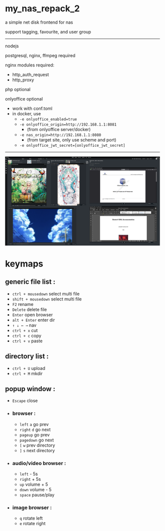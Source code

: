 # my_nas_repack_2

a simple net disk frontend for nas

support tagging, favourite, and user group

-- --
nodejs

postgresql, nginx, ffmpeg required

nginx modules required:
  - http_auth_request
  - http_proxy

php optional

onlyoffice optional
  - work with conf.toml
  - in docker, use
    - `-e onlyoffice_enabled=true`
    - `-e onlyoffice_origin=http://192.168.1.1:8081` 
      - (from onlyoffice server/docker)
    - `-e nas_origin=http://192.168.1.1:8080` 
      - (from target site, only use scheme and port)
    - `-e onlyoffice_jwt_secret=[onlyoffice_jwt_secret]`

-- --

![sample](/resource/readme/img.png)

# keymaps

## generic file list :
- `ctrl + mousedown` select multi file
- `shift + mousedown` select multi file
- `F2` rename
- `Delete` delete file
- `Enter` open browser
- `alt + Enter` enter dir
- `↑ ↓ ← →` nav
- `ctrl + x` cut
- `ctrl + c` copy
- `ctrl + v` paste

## directory list :
- `ctrl + U` upload
- `ctrl + M` mkdir

## popup window :
- `Escape` close
- ### browser :
  - `left` `a` go prev 
  - `right` `d` go next
  - `pageup` go prev
  - `pagedown` go next
  - `[` `w` prev directory
  - `]` `s` next directory
- ### audio/video browser :
  - `left` - 5s
  - `right` + 5s
  - `up` volume + 5
  - `down` volume - 5
  - `space` pause/play
- ### image browser :
  - `q` rotate left 
  - `e` rotate right 
